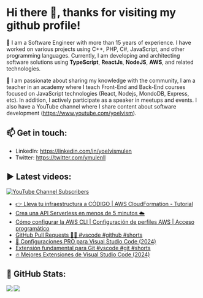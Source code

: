# Hi there 👋, thanks for visiting my github profile!

🔭 I am a Software Engineer with more than 15 years of experience. I have worked on various projects using C++, PHP, C#, JavaScript, and other programming languages. Currently, I am developing and architecting software solutions using **TypeScript**, **ReactJs**, **NodeJS**, **AWS**, and related technologies.

🌱 I am passionate about sharing my knowledge with the community, I am a teacher in an academy where I teach Front-End and Back-End courses focused on JavaScript technologies (React, Nodejs, MondoDB, Express, etc). In addition, I actively participate as a speaker in meetups and events. I also have a YouTube channel where I share content about software development (https://www.youtube.com/yoelvism).

## 📫 Get in touch:
- LinkedIn: https://linkedin.com/in/yoelvismulen
- Twitter: https://twitter.com/ymulenll

## ▶ Latest videos:
<a href="https://www.youtube.com/yoelvism">
  <img alt="YouTube Channel Subscribers" src="https://img.shields.io/youtube/channel/subscribers/UCp28AG2NaDuzyVaAT--2NGQ?style=social">
</a>

<!-- YOUTUBE:START -->
- [👉 Lleva tu infraestructura a CÓDIGO | AWS CloudFormation - Tutorial](https://www.youtube.com/watch?v=0N0DgRdYHew)
- [Crea una API Serverless en menos de 5 minutos ☁️](https://www.youtube.com/watch?v=2819CPaYC0Y)
- [Cómo configurar la AWS CLI | Configuración de perfiles AWS | Acceso programático](https://www.youtube.com/watch?v=5Ek9TxluVd8)
- [GitHub Pull Requests 👌🏻 #vscode #github #shorts](https://www.youtube.com/shorts/2CxHfU1tO-E)
- [🚀 Configuraciones PRO para Visual Studio Code &lpar;2024&rpar;](https://www.youtube.com/watch?v=ALUQUAwYSP4)
- [Extensión fundamental para Git #vscode #git #shorts](https://www.youtube.com/shorts/dWcl_EQvbIM)
- [🔥 Mejores Extensiones de Visual Studio Code &lpar;2024&rpar;](https://www.youtube.com/watch?v=UBh_xb9JgSI)
<!-- YOUTUBE:END -->

## 🔢 GitHub Stats:

<img align="left" src="https://github-readme-stats.vercel.app/api/top-langs/?username=ymulenll&layout=compact" />
<img align="left" src="https://github-readme-stats.vercel.app/api?username=ymulenll&count_private=true&include_all_commits=true&hide=contribs&hide_rank=true" />

<!--
**ymulenll/ymulenll** is a ✨ _special_ ✨ repository because its `README.md` (this file) appears on your GitHub profile.

Here are some ideas to get you started:

- 🔭 I’m currently working on ...
- 🌱 I’m currently learning ...
- 👯 I’m looking to collaborate on ...
- 🤔 I’m looking for help with ...
- 💬 Ask me about ...
- 📫 How to reach me: ...
- 😄 Pronouns: ...
- ⚡ Fun fact: ...
-->
